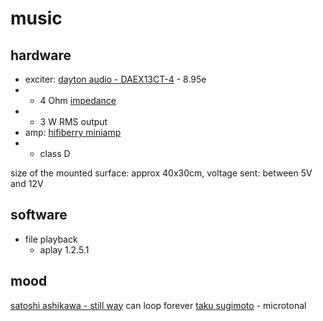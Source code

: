 # music

## hardware

- exciter: [dayton audio - DAEX13CT-4](https://www.daytonaudio.com/product/1172/daex13ct-4-coin-type-13mm-exciter-3w-4-ohm) - 8.95e
- - 4 Ohm [impedance](http://www.learningaboutelectronics.com/Articles/What-is-speaker-impedance)
- - 3 W RMS output
- amp: [hifiberry miniamp](https://www.hifiberry.com/shop/boards/miniamp/)
- - class D

size of the mounted surface: approx 40x30cm, voltage sent: between 5V and 12V

## software

- file playback
  - aplay 1.2.5.1

## mood

[satoshi ashikawa - still way](https://www.youtube.com/watch?v=f33pvpdXzos) can loop forever
[taku sugimoto](https://www.youtube.com/watch?v=pDUeojq6DrE) - microtonal
